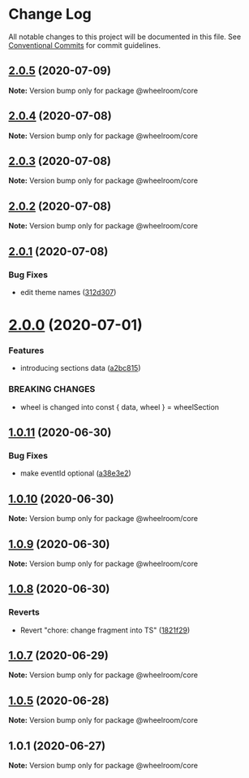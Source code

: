 # Change Log

All notable changes to this project will be documented in this file.
See [Conventional Commits](https://conventionalcommits.org) for commit guidelines.

## [2.0.5](https://github.com/wheelroom/wheelroom/compare/@wheelroom/core@2.0.4...@wheelroom/core@2.0.5) (2020-07-09)

**Note:** Version bump only for package @wheelroom/core





## [2.0.4](https://github.com/wheelroom/wheelroom/compare/@wheelroom/core@2.0.3...@wheelroom/core@2.0.4) (2020-07-08)

**Note:** Version bump only for package @wheelroom/core





## [2.0.3](https://github.com/wheelroom/wheelroom/compare/@wheelroom/core@2.0.2...@wheelroom/core@2.0.3) (2020-07-08)

**Note:** Version bump only for package @wheelroom/core





## [2.0.2](https://github.com/wheelroom/wheelroom/compare/@wheelroom/core@2.0.1...@wheelroom/core@2.0.2) (2020-07-08)

**Note:** Version bump only for package @wheelroom/core





## [2.0.1](https://github.com/wheelroom/wheelroom/compare/@wheelroom/core@2.0.0...@wheelroom/core@2.0.1) (2020-07-08)


### Bug Fixes

* edit theme names ([312d307](https://github.com/wheelroom/wheelroom/commit/312d3075fb5e4ddd89b1fe2f104d23048256211c))





# [2.0.0](https://github.com/wheelroom/wheelroom/compare/@wheelroom/core@1.0.11...@wheelroom/core@2.0.0) (2020-07-01)


### Features

* introducing sections data ([a2bc815](https://github.com/wheelroom/wheelroom/commit/a2bc8156909f859215ff528a03e2af7ed9248359))


### BREAKING CHANGES

* wheel is changed into const { data, wheel } = wheelSection





## [1.0.11](https://github.com/wheelroom/wheelroom/compare/@wheelroom/core@1.0.10...@wheelroom/core@1.0.11) (2020-06-30)


### Bug Fixes

* make eventId optional ([a38e3e2](https://github.com/wheelroom/wheelroom/commit/a38e3e21a9545ea6837c2d468dd0a80fde3903e5))





## [1.0.10](https://github.com/wheelroom/wheelroom/compare/@wheelroom/core@1.0.9...@wheelroom/core@1.0.10) (2020-06-30)

**Note:** Version bump only for package @wheelroom/core





## [1.0.9](https://github.com/wheelroom/wheelroom/compare/@wheelroom/core@1.0.8...@wheelroom/core@1.0.9) (2020-06-30)

**Note:** Version bump only for package @wheelroom/core





## [1.0.8](https://github.com/wheelroom/wheelroom/compare/@wheelroom/core@1.0.7...@wheelroom/core@1.0.8) (2020-06-30)


### Reverts

* Revert "chore: change fragment into TS" ([1821f29](https://github.com/wheelroom/wheelroom/commit/1821f2940ac9e11ab9cb99c8d3db25df2dfebe47))





## [1.0.7](https://github.com/wheelroom/wheelroom/compare/@wheelroom/core@1.0.5...@wheelroom/core@1.0.7) (2020-06-29)

**Note:** Version bump only for package @wheelroom/core





## [1.0.5](https://github.com/wheelroom/wheelroom/compare/@wheelroom/core@1.0.1...@wheelroom/core@1.0.5) (2020-06-28)

**Note:** Version bump only for package @wheelroom/core





## 1.0.1 (2020-06-27)

**Note:** Version bump only for package @wheelroom/core
